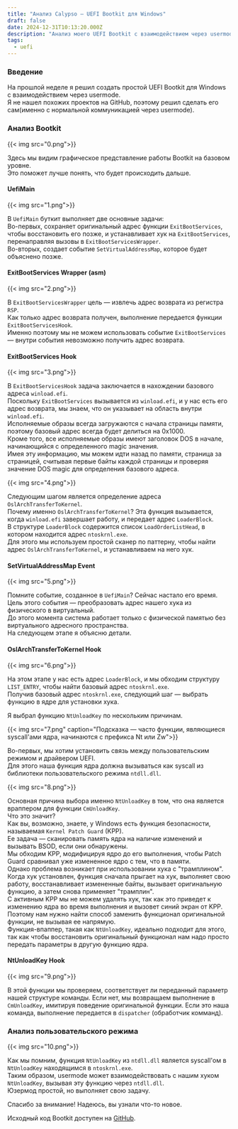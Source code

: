 ```yaml
---  
title: "Анализ Calypso — UEFI Bootkit для Windows"  
draft: false  
date: 2024-12-31T10:13:20.000Z  
description: "Анализ моего UEFI Bootkit с взаимодействием через usermode"  
tags:  
  - uefi  
---  
```


### Введение  

На прошлой неделе я решил создать простой UEFI Bootkit для Windows с взаимодействием через usermode.  
Я не нашел похожих проектов на GitHub, поэтому решил сделать его сам(именно с нормальной коммуникацией через usermode).  

### Анализ Bootkit  

{{< img src="0.png">}}  

Здесь мы видим графическое представление работы Bootkit на базовом уровне.  
Это поможет лучше понять, что будет происходить дальше.  

#### UefiMain  

{{< img src="1.png">}}  

В `UefiMain` буткит выполняет две основные задачи:  
Во-первых, сохраняет оригинальный адрес функции `ExitBootServices`, чтобы восстановить его позже, и устанавливает хук на `ExitBootServices`, перенаправляя вызовы в `ExitBootServicesWrapper`.  
Во-вторых, создает событие `SetVirtualAddressMap`, которое будет объяснено позже.  

#### ExitBootServices Wrapper (asm)  

{{< img src="2.png">}}  

В `ExitBootServicesWrapper` цель — извлечь адрес возврата из регистра `RSP`.  
Как только адрес возврата получен, выполнение передается функции `ExitBootServicesHook`.  
Именно поэтому мы не можем использовать событие `ExitBootServices` — внутри события невозможно получить адрес возврата.  

#### ExitBootServices Hook

{{< img src="3.png">}}  

В `ExitBootServicesHook` задача заключается в нахождении базового адреса `winload.efi`.  
Поскольку `ExitBootServices` вызывается из `winload.efi`, и у нас есть его адрес возврата, мы знаем, что он указывает на область внутри `winload.efi`.  
Исполняемые образы всегда загружаются с начала страницы памяти, поэтому базовый адрес всегда будет делиться на 0x1000.  
Кроме того, все исполняемые образы имеют заголовок DOS в начале, начинающийся с определенного magic значения.  
Имея эту информацию, мы можем идти назад по памяти, страница за страницей, считывая первые байты каждой страницы и проверяя значение DOS magic для определения базового адреса.  

{{< img src="4.png">}}  

Следующим шагом является определение адреса `OslArchTransferToKernel`.  
Почему именно `OslArchTransferToKernel`? Эта функция вызывается, когда `winload.efi` завершает работу, и передает адрес `LoaderBlock`.  
В структуре `LoaderBlock` содержится список `LoadOrderListHead`, в котором находится адрес `ntoskrnl.exe`.  
Для этого мы используем простой сканер по паттерну, чтобы найти адрес `OslArchTransferToKernel`, и устанавливаем на него хук.  

#### SetVirtualAddressMap Event

{{< img src="5.png">}}  

Помните событие, созданное в `UefiMain`? Сейчас настало его время.  
Цель этого события — преобразовать адрес нашего хука из физического в виртуальный.  
До этого момента система работает только с физической памятью без виртуального адресного пространства.  
На следующем этапе я объясню детали.  

#### OslArchTransferToKernel Hook

{{< img src="6.png">}}  

На этом этапе у нас есть адрес `LoaderBlock`, и мы обходим структуру `LIST_ENTRY`, чтобы найти базовый адрес `ntoskrnl.exe`.  
Получив базовый адрес `ntoskrnl.exe`, следующий шаг — выбрать функцию в ядре для установки хука.  

Я выбрал функцию `NtUnloadKey` по нескольким причинам.  

{{< img src="7.png" caption="Подсказка — часто функции, являющиеся syscall'ами ядра, начинаются с префикса Nt или Zw">}}  

Во-первых, мы хотим установить связь между пользовательским режимом и драйвером UEFI.  
Для этого наша функция ядра должна вызываться как syscall из библиотеки пользовательского режима `ntdll.dll`.  

{{< img src="8.png">}}  

Основная причина выбора именно `NtUnloadKey` в том, что она является враппером для функции `CmUnloadKey`.  
Что это значит?  
Как вы, возможно, знаете, у Windows есть функция безопасности, называемая `Kernel Patch Guard` (KPP).  
Ее задача — сканировать память ядра на наличие изменений и вызывать BSOD, если они обнаружены.  
Мы обходим KPP, модифицируя ядро до его выполнения, чтобы Patch Guard сравнивал уже измененное ядро с тем, что в памяти.  
Однако проблема возникает при использовании хука с "трамплином".  
Когда хук установлен, функция сначала прыгает на хук, выполняет свою работу, восстанавливает измененные байты, вызывает оригинальную функцию, а затем снова применяет "трамплин".  
С активным KPP мы не можем удалять хук, так как это приведет к изменению ядра во время выполнения и вызовет синий экран от KPP.  
Поэтому нам нужно найти способ заменить функционал оригинальной функции, не вызывая ее напрямую.  
Функция-впаппер, такая как `NtUnloadKey`, идеально подходит для этого, так как чтобы восстановить оригинальный функционал нам надо просто передать параметры в другую функцию ядра.

#### NtUnloadKey Hook

{{< img src="9.png">}}  

В этой функции мы проверяем, соответствует ли переданный параметр нашей структуре команды. 
Если нет, мы возвращаем выполнение в `CmUnloadKey`, имитируя поведение оригинальной функции. 
Если это наша команда, выполнение передается в `dispatcher` (обработчик комманд).  

### Анализ пользовательского режима  

{{< img src="10.png">}}  

Как мы помним, функция `NtUnloadKey` из `ntdll.dll` является syscall'ом в `NtUnloadKey` находящимся в `ntoskrnl.exe`.  
Таким образом, usermode может взаимодействовать с нашим хуком `NtUnloadKey`, вызывая эту функцию через `ntdll.dll`.  
Юзермод простой, но выполняет свою задачу.  

Спасибо за внимание! Надеюсь, вы узнали что-то новое.  

Исходный код Bootkit доступен на [GitHub](https://github.com/3a1/Calypso).  